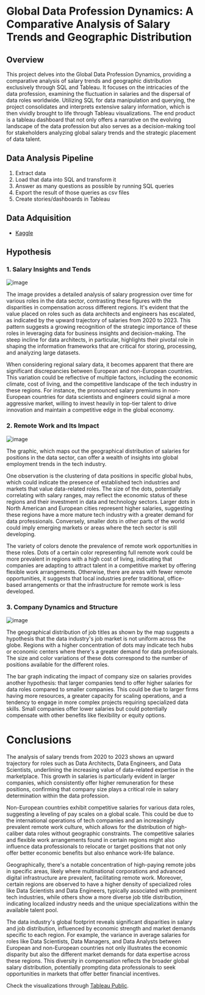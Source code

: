 # Global Data Profession Dynamics: A Comparative Analysis of Salary Trends and Geographic Distribution

## Overview

This project delves into the Global Data Profession Dynamics, providing a comparative analysis of salary trends and geographic distribution exclusively through SQL and Tableau. It focuses on the intricacies of the data profession, examining the fluctuation in salaries and the dispersal of data roles worldwide. Utilizing SQL for data manipulation and querying, the project consolidates and interprets extensive salary information, which is then vividly brought to life through Tableau visualizations. The end product is a tableau dashboard that not only offers a narrative on the evolving landscape of the data profession but also serves as a decision-making tool for stakeholders analyzing global salary trends and the strategic placement of data talent.

## Data Analysis Pipeline

1. Extract data
2. Load that data into SQL and transform it
3. Answer as many questions as possible by running SQL queries
4. Export the result of those queries as csv files
5. Create stories/dashboards in Tableau

## Data Adquisition

* [Kaggle](https://www.kaggle.com/datasets)

## Hypothesis

### 1. Salary Insights and Tends

![image](https://github.com/Estherkii/project-IV-sql-tableau/assets/123992666/d4f2086e-3130-4d45-a294-e2953338cd14)

The image provides a detailed analysis of salary progression over time for various roles in the data sector, contrasting these figures with the disparities in compensation across different regions. It's evident that the value placed on roles such as data architects and engineers has escalated, as indicated by the upward trajectory of salaries from 2020 to 2023. This pattern suggests a growing recognition of the strategic importance of these roles in leveraging data for business insights and decision-making. The steep incline for data architects, in particular, highlights their pivotal role in shaping the information frameworks that are critical for storing, processing, and analyzing large datasets.

When considering regional salary data, it becomes apparent that there are significant discrepancies between European and non-European countries. This variation could be reflective of multiple factors, including the economic climate, cost of living, and the competitive landscape of the tech industry in these regions. For instance, the pronounced salary premiums in non-European countries for data scientists and engineers could signal a more aggressive market, willing to invest heavily in top-tier talent to drive innovation and maintain a competitive edge in the global economy.

### 2. Remote Work and Its Impact

![image](https://github.com/Estherkii/project-IV-sql-tableau/assets/123992666/244ba24d-1258-483e-a75b-973a3b73fb97)

The graphic, which maps out the geographical distribution of salaries for positions in the data sector, can offer a wealth of insights into global employment trends in the tech industry.

One observation is the clustering of data positions in specific global hubs, which could indicate the presence of established tech industries and markets that value data-related roles. The size of the dots, potentially correlating with salary ranges, may reflect the economic status of these regions and their investment in data and technology sectors. Larger dots in North American and European cities represent higher salaries, suggesting these regions have a more mature tech industry with a greater demand for data professionals. Conversely, smaller dots in other parts of the world could imply emerging markets or areas where the tech sector is still developing.

The variety of colors denote the prevalence of remote work opportunities in these roles. Dots of a certain color representing full remote work could be more prevalent in regions with a high cost of living, indicating that companies are adapting to attract talent in a competitive market by offering flexible work arrangements. Otherwise, there are areas with fewer remote opportunities, it suggests that local industries prefer traditional, office-based arrangements or that the infrastructure for remote work is less developed.

### 3. Company Dynamics and Structure

![image](https://github.com/Estherkii/project-IV-sql-tableau/assets/123992666/fd75bb1e-d44a-4326-857a-bff53fa96751)

The geographical distribution of job titles as shown by the map suggests a hypothesis that the data industry's job market is not uniform across the globe. Regions with a higher concentration of dots may indicate tech hubs or economic centers where there's a greater demand for data professionals. The size and color variations of these dots correspond to the number of positions available for the different roles.

The bar graph indicating the impact of company size on salaries provides another hypothesis: that larger companies tend to offer higher salaries for data roles compared to smaller companies. This could be due to larger firms having more resources, a greater capacity for scaling operations, and a tendency to engage in more complex projects requiring specialized data skills. Small companies offer lower salaries but could potentially compensate with other benefits like flexibility or equity options.

# Conclusions

The analysis of salary trends from 2020 to 2023 shows an upward trajectory for roles such as Data Architects, Data Engineers, and Data Scientists, underlining the increasing value of data-related expertise in the marketplace. This growth in salaries is particularly evident in larger companies, which consistently offer higher remuneration for these positions, confirming that company size plays a critical role in salary determination within the data profession.

Non-European countries exhibit competitive salaries for various data roles, suggesting a leveling of pay scales on a global scale. This could be due to the international operations of tech companies and an increasingly prevalent remote work culture, which allows for the distribution of high-caliber data roles without geographic constraints. The competitive salaries and flexible work arrangements found in certain regions might also influence data professionals to relocate or target positions that not only offer better economic benefits but also enhance work-life balance.

Geographically, there's a notable concentration of high-paying remote jobs in specific areas, likely where multinational corporations and advanced digital infrastructure are prevalent, facilitating remote work. Moreover, certain regions are observed to have a higher density of specialized roles like Data Scientists and Data Engineers, typically associated with prominent tech industries, while others show a more diverse job title distribution, indicating localized industry needs and the unique specializations within the available talent pool.

The data industry's global footprint reveals significant disparities in salary and job distribution, influenced by economic strength and market demands specific to each region. For example, the variance in average salaries for roles like Data Scientists, Data Managers, and Data Analysts between European and non-European countries not only illustrates the economic disparity but also the different market demands for data expertise across these regions. This diversity in compensation reflects the broader global salary distribution, potentially prompting data professionals to seek opportunities in markets that offer better financial incentives.

Check the visualizations through [Tableau Public]([https://github.com](https://public.tableau.com/app/profile/esther.tirado.martinez/viz/DA_Salaries/DA_Salaries?publish=yes)).
